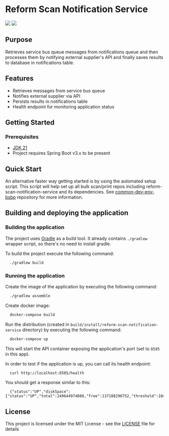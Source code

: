 # Reform Scan Notification Service

![](https://github.com/hmcts/reform-scan-notification-service/workflows/CI/badge.svg)
[![](https://github.com/hmcts/reform-scan-notification-service/workflows/Publish%20Swagger%20Specs/badge.svg)](https://hmcts.github.io/reform-api-docs/swagger.html?url=https://hmcts.github.io/reform-api-docs/specs/reform-scan-notification-service.json)

## Purpose

Retrieves service bus queue messages from notifications queue and then processes them by notifying external supplier's API and finally saves results to database in notifications table.

## Features
  - Retrieves messages from service bus queue
  - Notifies external supplier via API
  - Persists results in notifications table
  - Health endpoint for monitoring application status

## Getting Started
### Prerequisites

- [JDK 21](https://www.oracle.com/java)
- Project requires Spring Boot v3.x to be present

## Quick Start
An alternative faster way getting started is by using the automated setup script. This script will help set up all
bulk scan/print repos including reform-scan-notification-service and its dependencies.
See [common-dev-env-bsbp](https://github.com/hmcts/common-dev-env-bsbp) repository for more information.

## Building and deploying the application

### Building the application

The project uses [Gradle](https://gradle.org) as a build tool. It already contains
`./gradlew` wrapper script, so there's no need to install gradle.

To build the project execute the following command:

```bash
  ./gradlew build
```

### Running the application

Create the image of the application by executing the following command:

```bash
  ./gradlew assemble
```

Create docker image:

```bash
  docker-compose build
```

Run the distribution (created in `build/install/reform-scan-notification-service` directory)
by executing the following command:

```bash
  docker-compose up
```

This will start the API container exposing the application's port
(set to `8585` in this app).

In order to test if the application is up, you can call its health endpoint:

```bash
  curl http://localhost:8585/health
```

You should get a response similar to this:

```
  {"status":"UP","diskSpace":{"status":"UP","total":249644974080,"free":137188298752,"threshold":10485760}}
```

## License

This project is licensed under the MIT License - see the [LICENSE](LICENSE) file for details

